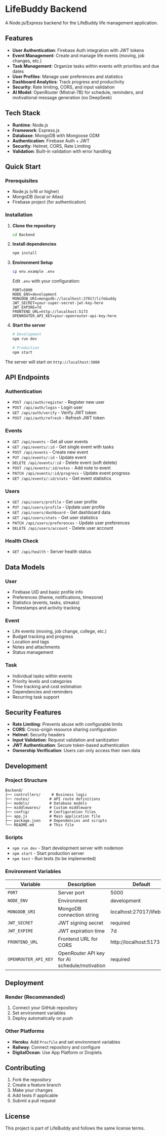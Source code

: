 # LifeBuddy Backend

A Node.js/Express backend for the LifeBuddy life management application.

## Features

- **User Authentication**: Firebase Auth integration with JWT tokens
- **Event Management**: Create and manage life events (moving, job changes, etc.)
- **Task Management**: Organize tasks within events with priorities and due dates
- **User Profiles**: Manage user preferences and statistics
- **Dashboard Analytics**: Track progress and productivity
- **Security**: Rate limiting, CORS, and input validation
- **AI Model**: OpenRouter (Mistral-7B) for schedule, reminders, and motivational message generation (no DeepSeek)

## Tech Stack

- **Runtime**: Node.js
- **Framework**: Express.js
- **Database**: MongoDB with Mongoose ODM
- **Authentication**: Firebase Auth + JWT
- **Security**: Helmet, CORS, Rate Limiting
- **Validation**: Built-in validation with error handling

## Quick Start

### Prerequisites

- Node.js (v16 or higher)
- MongoDB (local or Atlas)
- Firebase project (for authentication)

### Installation

1. **Clone the repository**
   ```bash
   cd Backend
   ```

2. **Install dependencies**
   ```bash
   npm install
   ```

3. **Environment Setup**
   ```bash
   cp env.example .env
   ```
   
   Edit `.env` with your configuration:
   ```env
   PORT=5000
   NODE_ENV=development
   MONGODB_URI=mongodb://localhost:27017/lifebuddy
   JWT_SECRET=your-super-secret-jwt-key-here
   JWT_EXPIRE=7d
   FRONTEND_URL=http://localhost:5173
   OPENROUTER_API_KEY=your-openrouter-api-key-here
   ```

4. **Start the server**
   ```bash
   # Development
   npm run dev
   
   # Production
   npm start
   ```

The server will start on `http://localhost:5000`

## API Endpoints

### Authentication

- `POST /api/auth/register` - Register new user
- `POST /api/auth/login` - Login user
- `GET /api/auth/verify` - Verify JWT token
- `POST /api/auth/refresh` - Refresh JWT token

### Events

- `GET /api/events` - Get all user events
- `GET /api/events/:id` - Get single event with tasks
- `POST /api/events` - Create new event
- `PUT /api/events/:id` - Update event
- `DELETE /api/events/:id` - Delete event (soft delete)
- `POST /api/events/:id/notes` - Add note to event
- `PATCH /api/events/:id/progress` - Update event progress
- `GET /api/events/:id/stats` - Get event statistics

### Users

- `GET /api/users/profile` - Get user profile
- `PUT /api/users/profile` - Update user profile
- `GET /api/users/dashboard` - Get dashboard data
- `GET /api/users/stats` - Get user statistics
- `PATCH /api/users/preferences` - Update user preferences
- `DELETE /api/users/account` - Delete user account

### Health Check

- `GET /api/health` - Server health status

## Data Models

### User
- Firebase UID and basic profile info
- Preferences (theme, notifications, timezone)
- Statistics (events, tasks, streaks)
- Timestamps and activity tracking

### Event
- Life events (moving, job change, college, etc.)
- Budget tracking and progress
- Location and tags
- Notes and attachments
- Status management

### Task
- Individual tasks within events
- Priority levels and categories
- Time tracking and cost estimation
- Dependencies and reminders
- Recurring task support

## Security Features

- **Rate Limiting**: Prevents abuse with configurable limits
- **CORS**: Cross-origin resource sharing configuration
- **Helmet**: Security headers
- **Input Validation**: Request validation and sanitization
- **JWT Authentication**: Secure token-based authentication
- **Ownership Verification**: Users can only access their own data

## Development

### Project Structure

```
Backend/
├── controllers/     # Business logic
├── routes/         # API route definitions
├── models/         # Database models
├── middlewares/    # Custom middleware
├── config/         # Configuration files
├── app.js          # Main application file
├── package.json    # Dependencies and scripts
└── README.md       # This file
```

### Scripts

- `npm run dev` - Start development server with nodemon
- `npm start` - Start production server
- `npm test` - Run tests (to be implemented)

### Environment Variables

| Variable | Description | Default |
|----------|-------------|---------|
| `PORT` | Server port | 5000 |
| `NODE_ENV` | Environment | development |
| `MONGODB_URI` | MongoDB connection string | localhost:27017/lifebuddy |
| `JWT_SECRET` | JWT signing secret | required |
| `JWT_EXPIRE` | JWT expiration time | 7d |
| `FRONTEND_URL` | Frontend URL for CORS | http://localhost:5173 |
| `OPENROUTER_API_KEY` | OpenRouter API key for AI schedule/motivation | required |

## Deployment

### Render (Recommended)

1. Connect your GitHub repository
2. Set environment variables
3. Deploy automatically on push

### Other Platforms

- **Heroku**: Add `Procfile` and set environment variables
- **Railway**: Connect repository and configure
- **DigitalOcean**: Use App Platform or Droplets

## Contributing

1. Fork the repository
2. Create a feature branch
3. Make your changes
4. Add tests if applicable
5. Submit a pull request

## License

This project is part of LifeBuddy and follows the same license terms. 